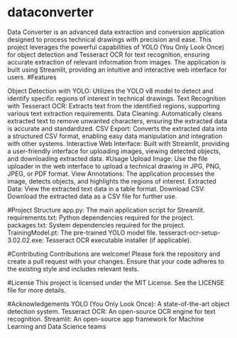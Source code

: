 # dataconverter
Data Converter is an advanced data extraction and conversion application designed to process technical drawings with precision and ease. This project leverages the powerful capabilities of YOLO (You Only Look Once) for object detection and Tesseract OCR for text recognition, ensuring accurate extraction of relevant information from images. The application is built using Streamlit, providing an intuitive and interactive web interface for users.
#Features

Object Detection with YOLO: Utilizes the YOLO v8 model to detect and identify specific regions of interest in technical drawings.
Text Recognition with Tesseract OCR: Extracts text from the identified regions, supporting various text extraction requirements.
Data Cleaning: Automatically cleans extracted text to remove unwanted characters, ensuring the extracted data is accurate and standardized.
CSV Export: Converts the extracted data into a structured CSV format, enabling easy data manipulation and integration with other systems.
Interactive Web Interface: Built with Streamlit, providing a user-friendly interface for uploading images, viewing detected objects, and downloading extracted data.
#Usage
Upload Image: Use the file uploader in the web interface to upload a technical drawing in JPG, PNG, JPEG, or PDF format.
View Annotations: The application processes the image, detects objects, and highlights the regions of interest.
Extracted Data: View the extracted text data in a table format.
Download CSV: Download the extracted data as a CSV file for further use.

#Project Structure
app.py: The main application script for Streamlit.
requirements.txt: Python dependencies required for the project.
packages.txt: System dependencies required for the project.
TrainingModel.pt: The pre-trained YOLO model file.
tesseract-ocr-setup-3.02.02.exe: Tesseract OCR executable installer (if applicable).

#Contributing
Contributions are welcome! Please fork the repository and create a pull request with your changes. Ensure that your code adheres to the existing style and includes relevant tests.

#License
This project is licensed under the MIT License. See the LICENSE file for more details.

#Acknowledgements
YOLO (You Only Look Once): A state-of-the-art object detection system.
Tesseract OCR: An open-source OCR engine for text recognition.
Streamlit: An open-source app framework for Machine Learning and Data Science teams
